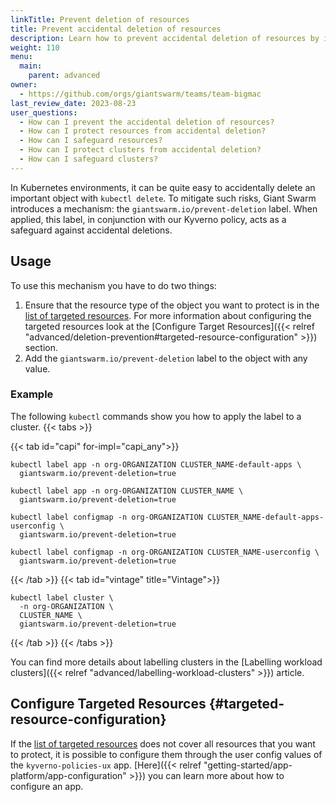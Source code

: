 ```yaml
---
linkTitle: Prevent deletion of resources
title: Prevent accidental deletion of resources
description: Learn how to prevent accidental deletion of resources by introducing a label.
weight: 110
menu:
  main:
    parent: advanced
owner:
  - https://github.com/orgs/giantswarm/teams/team-bigmac
last_review_date: 2023-08-23
user_questions:
  - How can I prevent the accidental deletion of resources?
  - How can I protect resources from accidental deletion?
  - How can I safeguard resources?
  - How can I protect clusters from accidental deletion?
  - How can I safeguard clusters?
---
```



In Kubernetes environments, it can be quite easy to accidentally delete an important object with `kubectl delete`.
To mitigate such risks, Giant Swarm introduces a mechanism: the `giantswarm.io/prevent-deletion` label.
When applied, this label, in conjunction with our Kyverno policy, acts as a safeguard against accidental deletions.

## Usage

To use this mechanism you have to do two things:

1. Ensure that the resource type of the object you want to protect is in the [list of targeted resources](https://github.com/giantswarm/kyverno-policies-ux/blob/main/helm/kyverno-policies-ux/values.yaml).
   For more information about configuring the targeted resources look at the [Configure Target Resources]({{< relref "advanced/deletion-prevention#targeted-resource-configuration" >}}) section.
2. Add the `giantswarm.io/prevent-deletion` label to the object with any value.

### Example

The following `kubectl` commands show you how to apply the label to a cluster.
{{< tabs >}}

{{< tab id="capi" for-impl="capi_any">}}

```nohighlight
kubectl label app -n org-ORGANIZATION CLUSTER_NAME-default-apps \
  giantswarm.io/prevent-deletion=true

kubectl label app -n org-ORGANIZATION CLUSTER_NAME \
  giantswarm.io/prevent-deletion=true

kubectl label configmap -n org-ORGANIZATION CLUSTER_NAME-default-apps-userconfig \
  giantswarm.io/prevent-deletion=true

kubectl label configmap -n org-ORGANIZATION CLUSTER_NAME-userconfig \
  giantswarm.io/prevent-deletion=true
```

{{< /tab >}}
{{< tab id="vintage" title="Vintage">}}

```nohighlight
kubectl label cluster \
  -n org-ORGANIZATION \
  CLUSTER_NAME \
  giantswarm.io/prevent-deletion=true
```

{{< /tab >}}
{{< /tabs >}}

You can find more details about labelling clusters in the [Labelling workload clusters]({{< relref "advanced/labelling-workload-clusters" >}}) article.

## Configure Targeted Resources {#targeted-resource-configuration}

If the [list of targeted resources](https://github.com/giantswarm/kyverno-policies-ux/blob/main/helm/kyverno-policies-ux/values.yaml)
does not cover all resources that you want to protect, it is possible to configure them through the user config values of the `kyverno-policies-ux` app.
[Here]({{< relref "getting-started/app-platform/app-configuration" >}}) you can learn more about how to configure an app.
